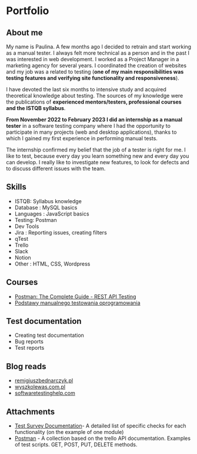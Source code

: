 # Portfolio
## About me

My name is Paulina. A few months ago I decided to retrain and start working as a manual tester.
I always felt more technical as a person and in the past I was interested in web development. I worked as a Project Manager in a marketing agency for several years.
I coordinated the creation of websites and my job was a related to testing (**one of my main responsibilities was testing features and verifying site functionality and responsiveness**).

I have devoted the last six months to intensive study and acquired theoretical knowledge about testing.
The sources of my knowledge were the publications of **experienced mentors/testers, professional courses and the ISTQB syllabus**.

**From November 2022 to February 2023 I did an internship as a manual tester** in a software testing company where I had the opportunity to participate in many projects (web and desktop applications), thanks to which I gained my first experience in performing manual tests.

The internship confirmed my belief that the job of a tester is right for me. I like to test, because every day you learn something new and every day you can develop. I really like to investigate new features, to look for defects and to discuss different issues with the team.

## Skills

* ISTQB: Syllabus knowledge
* Database : MySQL basics
* Languages : JavaScript basics 
* Testing: Postman
* Dev Tools
* Jira : Reporting issues, creating filters
* qTest
* Trello
* Slack
* Notion
* Other : HTML, CSS, Wordpress 

## Courses

* [Postman: The Complete Guide - REST API Testing](https://www.udemy.com/course/postman-the-complete-guide/)
* [Podstawy manualnego testowania oprogramowania](https://www.udemy.com/course/kurs-testowania-oprogramowania/)

## Test documentation

* Creating test documentation
* Bug reports
* Test reports

## Blog reads

* [remigiuszbednarczyk.pl](https://remigiuszbednarczyk.pl/)
* [wyszkolewas.com.pl](https://www.wyszkolewas.com.pl/)
* [softwaretestinghelp.com](https://www.softwaretestinghelp.com/)

## Attachments
* [Test Survey Documentation](https://drive.google.com/drive/folders/1G_oi4rCjuAKXWIleZiRF5B-f8We9aV0m?usp=sharing)- A detailed list of specific checks for each functionality (on the example of one module) 
* [Postman](https://drive.google.com/file/d/1DXH8-zjA_Tk3ihnykZpMPhwxB39JjLe3/view?usp=share_link) - A collection based on the trello API documentation. Examples of test scripts. GET, POST, PUT, DELETE methods.
